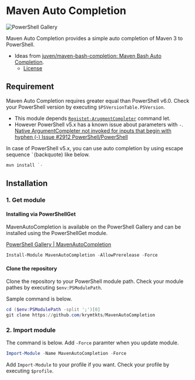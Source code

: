 Maven Auto Completion
=====================

![PowerShell Gallery](https://img.shields.io/powershellgallery/dt/MavenAutoCompletion.svg?style=flat-square)

Maven Auto Completion provides a simple auto completion of Maven 3 to PowerShell.

- Ideas from [juven/maven-bash-completion: Maven Bash Auto Completion](https://github.com/juven/maven-bash-completion).
  - [License](https://github.com/juven/maven-bash-completion/blob/master/LICENSE)

Requirement
-----------

Maven Auto Completion requires greater equal than PowerShell v6.0.
Check your PowerShell version by executing `$PSVersionTable.PSVersion`.

- This module depends [`Registet-ArugmentCompleter`](https://docs.microsoft.com/en-us/powershell/module/microsoft.powershell.core/register-argumentcompleter?view=powershell-5.0) command let.
- However PowerShell v5.x has a known issue about parameters with `-`. [Native ArgumentCompleter not invoked for inputs that begin with hyphen (-) Issue  #2912 PowerShell/PowerShell](https://github.com/PowerShell/PowerShell/issues/2912)

In case of PowerShell v5.x, you can use auto completion by using escape sequence <code>&#x60;</code>(backquote) like below.

```powershell
mvn install `-
```

Installation
------------

### 1. Get module

#### Installing via PowerShellGet

MavenAutoCompletion is available on the PowerShell Gallery and can be installed using the PowerShellGet module.

[PowerShell Gallery | MavenAutoCompletion](https://www.powershellgallery.com/packages/MavenAutoCompletion)

```powershell
Install-Module MavenAutoCompletion -AllowPrerelease -Force
```

#### Clone the repository

Clone the repository to your PowerShell module path.
Check your module pathes by executing `$env:PSModulePath`.

Sample command is below.

```powershell
cd ($env:PSModulePath -split ';')[0]
git clone https://github.com/krymtkts/MavenAutoCompletion
```

### 2. Import module

The command is below. Add `-Force` paramter when you update module.

```powershell
Import-Module -Name MavenAutoCompletion -Force
```

Add `Import-Module` to your profile if you want.
Check your profile by executing `$profile`.
